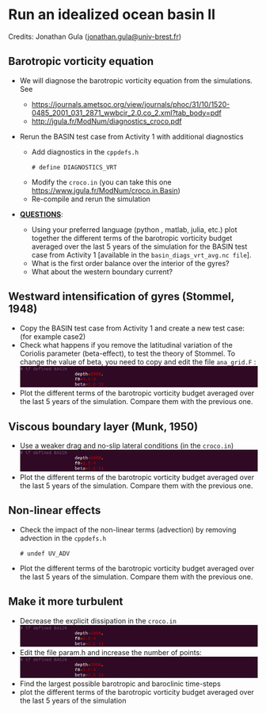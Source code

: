 # Run an idealized ocean basin II
Credits: Jonathan Gula (jonathan.gula@univ-brest.fr)

## Barotropic vorticity equation

  * We will diagnose the barotropic vorticity equation from the simulations. See
    * https://journals.ametsoc.org/view/journals/phoc/31/10/1520-0485_2001_031_2871_wwbcir_2.0.co_2.xml?tab_body=pdf
    * http://jgula.fr/ModNum/diagnostics_croco.pdf

  * Rerun the BASIN test case from Activity 1 with additional diagnostics
      * Add diagnostics in the ```cppdefs.h```
        ```
        # define DIAGNOSTICS_VRT
        ```
      * Modify the ```croco.in``` (you can take this one https://www.jgula.fr/ModNum/croco.in.Basin)
      * Re-compile and rerun the simulation

  * <ins>**QUESTIONS**</ins>:
      * Using your preferred language (python , matlab, julia, etc.) plot together the different terms of the barotropic vorticity budget averaged over the last 5 years of the simulation for the BASIN test case from Activity 1 [available in the ```basin_diags_vrt_avg.nc file```].
      * What is the first order balance over the interior of the gyres?
      * What about the western boundary current?
   
 ## Westward intensification of gyres (Stommel, 1948)
  * Copy the BASIN test case from Activity 1 and create a new test case: (for example case2)
  * Check what happens if you remove the latitudinal variation of the Coriolis parameter (beta-effect), to test the theory of Stommel. To change the value of beta, you need to copy and edit the file ```ana_grid.F``` :
    ![Alt text](https://github.com/quentinjamet/Tuto/blob/main/Figure/basin_coriolis.png "a title")
  * Plot the different terms of the barotropic vorticity budget averaged over the last 5 years of the simulation. Compare them with the previous one.
    

 ## Viscous boundary layer (Munk, 1950)
   * Use a weaker drag and no-slip lateral conditions (in the ```croco.in```)
     ![Alt text](https://github.com/quentinjamet/Tuto/blob/main/Figure/basin_coriolis.png "a title")
   * Plot the different terms of the barotropic vorticity budget averaged over the last 5 years of the simulation. Compare them with the previous one.
     

 ## Non-linear effects
   * Check the impact of the non-linear terms (advection) by removing advection in the ```cppdefs.h```
     ```
     # undef UV_ADV
     ```
   * Plot the different terms of the barotropic vorticity budget averaged over the last 5 years of the simulation. Compare them with the previous one.

 ## Make it more turbulent
   * Decrease the explicit dissipation in the ```croco.in```
     ![Alt text](https://github.com/quentinjamet/Tuto/blob/main/Figure/basin_coriolis.png "a title")
   * Edit the file param.h and increase the number of points:
     ![Alt text](https://github.com/quentinjamet/Tuto/blob/main/Figure/basin_coriolis.png "a title")
   * Find the largest possible barotropic and baroclinic time-steps
   * plot the different terms of the barotropic vorticity budget averaged over the last 5 years of the simulation

